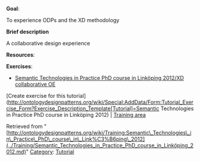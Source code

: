 __Goal__:


To experience ODPs and the XD methodology


__Brief description__


A collaborative design experience




__Resources__:


__Exercises__:



* [Semantic Technologies in Practice PhD course in Linköping 2012/XD collaborative OE](../Training/Semantic_Technologies_in_Practice_PhD_course_in_Linköping_2012/XD_collaborative_OE.md "Training:Semantic Technologies in Practice PhD course in Linköping 2012/XD collaborative OE")


[Create exercise for this tutorial](http://ontologydesignpatterns.org/wiki/Special:AddData/Form:Tutorial_Exercise_Form?Exercise_Description_Template[Tutorial]=Semantic Technologies in Practice PhD course in Linköping 2012) | [Training area](../Training/Main.md "Training:Main")



Retrieved from "[http://ontologydesignpatterns.org/wiki/Training:Semantic\_Technologies\_in\_Practice\_PhD\_course\_in\_Link%C3%B6ping\_2012](../Training/Semantic_Technologies_in_Practice_PhD_course_in_Linköping_2012.md)"
 [Category](http://ontologydesignpatterns.org/wiki/Special:Categories "Special:Categories"): [Tutorial](../Category/Tutorial.md "Category:Tutorial")